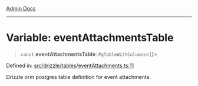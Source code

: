 [Admin Docs](/)

***

# Variable: eventAttachmentsTable

> `const` **eventAttachmentsTable**: `PgTableWithColumns`\<\{\}\>

Defined in: [src/drizzle/tables/eventAttachments.ts:11](https://github.com/Suyash878/talawa-api/blob/dd80c416ddd46afdb07c628dc824194bc09930cc/src/drizzle/tables/eventAttachments.ts#L11)

Drizzle orm postgres table definition for event attachments.
